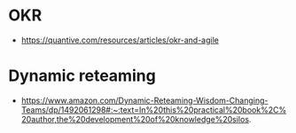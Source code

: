 # OKR
- https://quantive.com/resources/articles/okr-and-agile

# Dynamic reteaming
- https://www.amazon.com/Dynamic-Reteaming-Wisdom-Changing-Teams/dp/1492061298#:~:text=In%20this%20practical%20book%2C%20author,the%20development%20of%20knowledge%20silos.
